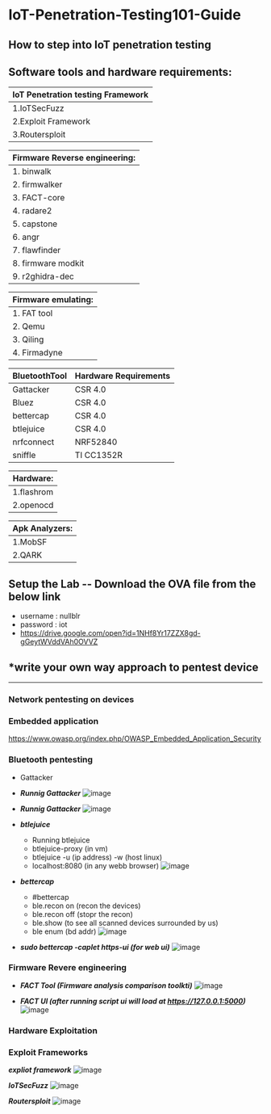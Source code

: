 # IoT-Penetration-Testing101-Guide
How to step into IoT penetration testing  
----------------------------------------------------------------------------------------------------------------------
 ## Software tools and hardware requirements:
 
|__IoT Penetration testing Framework__  |
| --------------------------------------|
| 1.IoTSecFuzz			        |
| 2.Exploit Framework                   |
| 3.Routersploit			|


| __Firmware Reverse engineering:__     |
| --------------------------------------|
| 1. binwalk                            |
| 2. firmwalker                         |
| 3. FACT-core                          |
| 4. radare2                            |
| 5. capstone                           |
| 6. angr                               |
| 7. flawfinder                         |
| 8. firmware modkit                    |
| 9. r2ghidra-dec                       |
 

| __Firmware emulating:__	|
| ------------------------------|
| 1. FAT tool                   |
| 2. Qemu             		|	
| 3. Qiling         		|
| 4. Firmadyne        		|



| __BluetoothTool__ | __Hardware Requirements__ | 
| -------------------|---------------------------|
| Gattacker         | CSR 4.0                   | 
| Bluez             | CSR 4.0                   | 
| bettercap         | CSR 4.0                   |
| btlejuice         | CSR 4.0                   |
| nrfconnect        | NRF52840                  |
| sniffle           | TI CC1352R                |


	
|__Hardware:__	    |
| ------------------|
| 1.flashrom        |
| 2.openocd         |
	
|__Apk Analyzers:__ |
| ------------------|
| 1.MobSF           |
| 2.QARK            |

## Setup the Lab -- Download the OVA file from the below link 

- username : nullblr
- password : iot
- <https://drive.google.com/open?id=1NHf8Yr17ZZX8gd-gGeytWVddVAh0OVVZ>

## *write your own way approach to pentest device
--------------------------------------------------------------------------------------------------------------------------

### Network pentesting on devices

### Embedded application
   
   <https://www.owasp.org/index.php/OWASP_Embedded_Application_Security>
    
### Bluetooth pentesting
   
  - Gattacker
  
  - ___Runnig Gattacker___
    ![image](https://github.com/V33RU/Null-Bangalore-IoT-Security-101-workshop/blob/master/null/gattacker/gattacker1.JPG)
    
  - ___Runnig Gattacker___
    ![image](https://github.com/V33RU/Null-Bangalore-IoT-Security-101-workshop/blob/master/null/gattacker/gattacker2.JPG)
    
   - ___btlejuice___
    
        - Running btlejuice
        - btlejuice-proxy (in vm)
        - btlejuice -u (ip address) -w (host linux)
        - localhost:8080 (in any webb browser)
     ![image](https://github.com/V33RU/Null-Bangalore-IoT-Security-101-workshop/blob/master/null/btlejuice/BTLE-JUICE.png)
    
   - ___bettercap___
        - #bettercap
        - ble.recon on (recon the devices)
        - ble.recon off (stopr the recon)
        - ble.show (to see all scanned devices surrounded by us)
        - ble enum (bd addr)
      ![image](https://github.com/V33RU/Null-Bangalore-IoT-Security-101-workshop/blob/master/null/bettercap/bettercap.png)
           
        
   - ___sudo bettercap -caplet https-ui (for web ui)___
      ![image](https://github.com/V33RU/Null-Bangalore-IoT-Security-101-workshop/blob/master/null/bettercap/Selection_003.png)
  
  
### Firmware Revere engineering
    
   - ___FACT Tool (Firmware analysis comparison toolkti)___
      ![image](https://github.com/V33RU/Null-Bangalore-IoT-Security-101-workshop/blob/master/null/firmware/Selection_003.png)
     
   - ___FACT UI (after running script ui will load at https://127.0.0.1:5000)___
      ![image](https://github.com/V33RU/Null-Bangalore-IoT-Security-101-workshop/blob/master/null/firmware/FACT-UI.png)
         
      
### Hardware Exploitation


### Exploit Frameworks 
	
   ___expliot framework___
    ![image](https://github.com/V33RU/Null-Bangalore-IoT-Security-101-workshop/blob/master/null/exploit%20framework/expliot.JPG)
   
   ___IoTSecFuzz___
    ![image](https://github.com/V33RU/Null-Bangalore-IoT-Security-101-workshop/blob/master/null/exploit%20framework/iotsecfuzz.JPG)
   
   ___Routersploit___
    ![image](https://github.com/V33RU/Null-Bangalore-IoT-Security-101-workshop/blob/master/null/exploit%20framework/routersploit.JPG)
